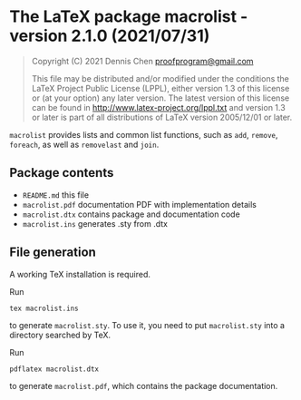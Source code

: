 # The LaTeX package macrolist - version 2.1.0 (2021/07/31)

> Copyright (C) 2021 Dennis Chen <proofprogram@gmail.com>
>
> This file may be distributed and/or modified under
> the conditions the LaTeX Project Public License (LPPL),
> either version 1.3 of this license or (at your option)
> any later version. The latest version of this license
> can be found in
> http://www.latex-project.org/lppl.txt
> and version 1.3 or later is part of all distributions of LaTeX
> version 2005/12/01 or later.

`macrolist` provides lists and common list functions, such as `add`, `remove`, `foreach`, as well as `removelast` and `join`.

## Package contents

- `README.md` this file
- `macrolist.pdf` documentation PDF with implementation details
- `macrolist.dtx` contains package and documentation code
- `macrolist.ins` generates .sty from .dtx

## File generation

A working TeX installation is required.

Run

    tex macrolist.ins

to generate `macrolist.sty`. To use it, you need to put `macrolist.sty` into a directory searched by TeX.

Run

    pdflatex macrolist.dtx

to generate `macrolist.pdf`, which contains the package documentation.
